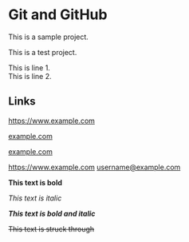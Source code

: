 # Git and GitHub

This is a sample project.

This is a test project.

This is line 1.  
This is line 2.

## Links

https://www.example.com

[example.com](https://www.example.com)

[example.com](https://www.example.com "Visit example.com")

<https://www.example.com>
<username@example.com>

**This text is bold**

_This text is italic_

***This text is bold and italic***

~~This text is struck through~~


